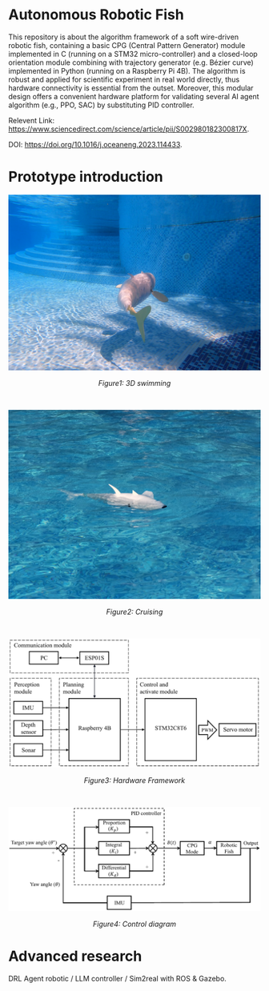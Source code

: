 # Autonomous Robotic Fish
This repository is about the algorithm framework of a soft wire-driven robotic fish, containing a basic CPG (Central Pattern Generator) module implemented in C (running on a STM32 micro-controller) and a closed-loop orientation module combining with trajectory generator (e.g. Bézier curve) implemented in Python (running on a Raspberry Pi 4B). The algorithm is robust and applied for scientific experiment in real world directly, thus hardware connectivity is essential from the outset. Moreover, this modular design offers a convenient hardware platform for validating several AI agent algorithm (e.g., PPO, SAC) by substituting PID controller. 

Relevent Link: https://www.sciencedirect.com/science/article/pii/S002980182300817X.

DOI: https://doi.org/10.1016/j.oceaneng.2023.114433.

# Prototype introduction
<div align="center">
  <img src="images/3D_swimming.png" alt="3D Swimming" style="width: 800px; height: auto;"/>

  *Figure1: 3D swimming*
</div>


<br>  <!-- 这是空行间隔 -->

<div align="center">
  <img src="images/Cruising.jpg" alt="Cruising" style="width: 650px; height: auto;"/>

  *Figure2: Cruising*
</div>


<br>  <!-- 这是空行间隔 -->

<div align="center">
  <img src="images/Hareware_framework.png" alt="Hardware Framework" style="width: 650px; height: auto;"/>
  
  *Figure3: Hardware Framework*
</div>


<br>  <!-- 这是空行间隔 -->


<div align="center">
  <img src="images/Control_diagram.png" alt="Control diagram" style="width: 650px; height: auto;"/>
  
  *Figure4: Control diagram*
</div>

# Advanced research
DRL Agent robotic / LLM controller / Sim2real with ROS & Gazebo.

<br>  <!-- 这是空行间隔 -->
